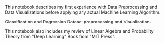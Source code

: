 This notebook describes my first experience with Data Preprocessing and Data Visualizations before applying any actual Machine Learning Algorithm.

Classification and Regression Dataset preprocessing and Visualisation.

This notebook also includes my review of Linear Algebra and Probability Theory from "Deep Learning" Book from "MIT Press".

